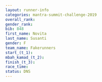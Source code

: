 ```yaml
---
layout: runner-info 
categories: mantra-summit-challenge-2019 
overall_rank:
gender_rank:
bib: 848
first_name: Novita
last_name: Susanti
gender: F
team_name: Fakerunners
start_(t_1): 
mbah_kamad_(t_2): 
finish_(t_3): 
race_time: 
status: DNS
---
```

